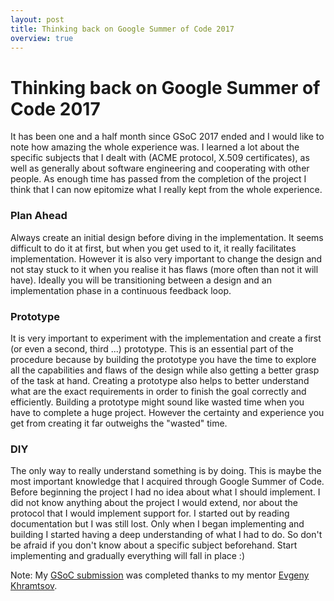 ```yaml
---
layout: post
title: Thinking back on Google Summer of Code 2017
overview: true
---
```


# Thinking back on Google Summer of Code 2017 

It has been one and a half month since GSoC 2017 ended and I would like to note how amazing the whole experience was. I learned a lot about the specific subjects that I dealt with (ACME protocol, X.509 certificates), as well as generally about software engineering and cooperating with other people. As enough time has passed from the completion of the project I think that I can now epitomize what I really kept from the whole experience. 

### Plan Ahead

Always create an initial design before diving in the implementation. It seems difficult to do it at first, but when you get used to it, it really facilitates implementation. However it is also very important to change the design and not stay stuck to it when you realise it has flaws (more often than not it will have). Ideally you will be transitioning between a design and an implementation phase in a continuous feedback loop.

### Prototype

It is very important to experiment with the implementation and create a first (or even a second, third ...) prototype. This is an essential part of the procedure because by building the prototype you have the time to explore all the capabilities and flaws of the design while also getting a better grasp of the task at hand. Creating a prototype also helps to better understand what are the exact requirements in order to finish the goal correctly and efficiently. Building a prototype might sound like wasted time when you have to complete a huge project. However the certainty and experience you get from creating it far outweighs the "wasted" time.

### DIY

The only way to really understand something is by doing. This is maybe the most important knowledge that I acquired through Google Summer of Code. Before beginning the project I had no idea about what I should implement. I did not know anything about the project I would extend, nor about the protocol that I would implement support for. I started out by reading documentation but I was still lost. Only when I began implementing and building I started having a deep understanding of what I had to do. So don't be afraid if you don't know about a specific subject beforehand. Start implementing and gradually everything will fall in place :)


Note: My [GSoC submission](https://github.com/processone/ejabberd/pull/1959) was completed thanks to my mentor [Evgeny Khramtsov](https://github.com/zinid).

